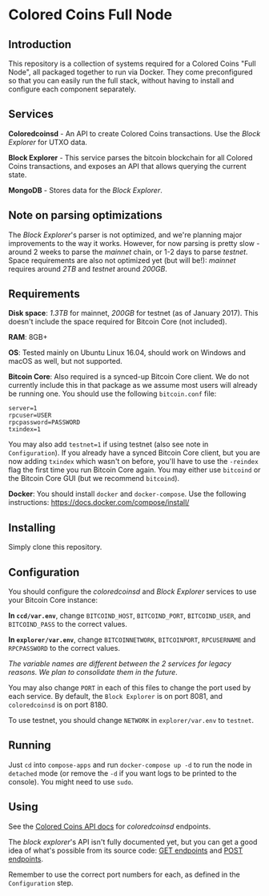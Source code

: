 # Colored Coins Full Node

## Introduction
This repository is a collection of systems required for a Colored Coins "Full Node", all packaged together to run via Docker.
They come preconfigured so that you can easily run the full stack, without having to install and configure each component separately.

## Services
**Coloredcoinsd** - An API to create Colored Coins transactions. Use the *Block Explorer* for UTXO data.

**Block Explorer** - This service parses the bitcoin blockchain for all Colored Coins transactions, and exposes an API that allows querying the current state.

**MongoDB** - Stores data for the *Block Explorer*.

## Note on parsing optimizations
The *Block Explorer*'s parser is not optimized, and we're planning major improvements to the way it works. However, for now parsing is pretty slow - around 2 weeks to parse the *mainnet* chain, or 1-2 days to parse *testnet*. Space requirements are also not optimized yet (but will be!): *mainnet* requires around *2TB* and *testnet* around *200GB*.

## Requirements
**Disk space**: *1.3TB* for mainnet, *200GB* for testnet (as of January 2017). This doesn't include the space required for Bitcoin Core (not included).

**RAM**: 8GB+

**OS**: Tested mainly on Ubuntu Linux 16.04, should work on Windows and macOS as well, but not supported.

**Bitcoin Core**: Also required is a synced-up Bitcoin Core client. We do not currently include this in that package as we assume most users will already be running one. You should use the following `bitcoin.conf` file:
```
server=1
rpcuser=USER
rpcpassword=PASSWORD
txindex=1
```
You may also add `testnet=1` if using testnet (also see note in `Configuration`). If you already have a synced Bitcoin Core client, but you are now adding `txindex` which wasn't on before, you'll have to use the `-reindex` flag the first time you run Bitcoin Core again. You may either use `bitcoind` or the Bitcoin Core GUI (but we recommend `bitcoind`).

**Docker**: You should install `docker` and `docker-compose`. Use the following instructions: https://docs.docker.com/compose/install/

## Installing
Simply clone this repository.

## Configuration
You should configure the *coloredcoinsd* and *Block Explorer* services to use your Bitcoin Core instance:

**In `ccd/var.env`**, change `BITCOIND_HOST`, `BITCOIND_PORT`, `BITCOIND_USER`, and `BITCOIND_PASS` to the correct values.

**In `explorer/var.env`**, change `BITCOINNETWORK`, `BITCOINPORT`, `RPCUSERNAME` and `RPCPASSWORD` to the correct values.

*The variable names are different between the 2 services for legacy reasons. We plan to consolidate them in the future*.

You may also change `PORT` in each of this files to change the port used by each service. By default, the `Block Explorer` is on port 8081, and `coloredcoinsd` is on port 8180.

To use testnet, you should change `NETWORK` in `explorer/var.env` to `testnet`.

## Running
Just `cd` into `compose-apps` and run `docker-compose up -d` to run the node in `detached` mode (or remove the `-d` if you want logs to be printed to the console). You might need to use `sudo`.

## Using
See the [Colored Coins API docs](http://coloredcoins.org/documentation/) for *coloredcoinsd* endpoints.

The *block explorer*'s API isn't fully documented yet, but you can get a good idea of what's possible from its source code:  [GET endpoints](https://github.com/Colored-Coins/Colored-Coins-Block-Explorer/blob/master/routes/GET-public.json) and [POST endpoints](https://github.com/Colored-Coins/Colored-Coins-Block-Explorer/blob/master/routes/POST-public.json).

Remember to use the correct port numbers for each, as defined in the `Configuration` step.
